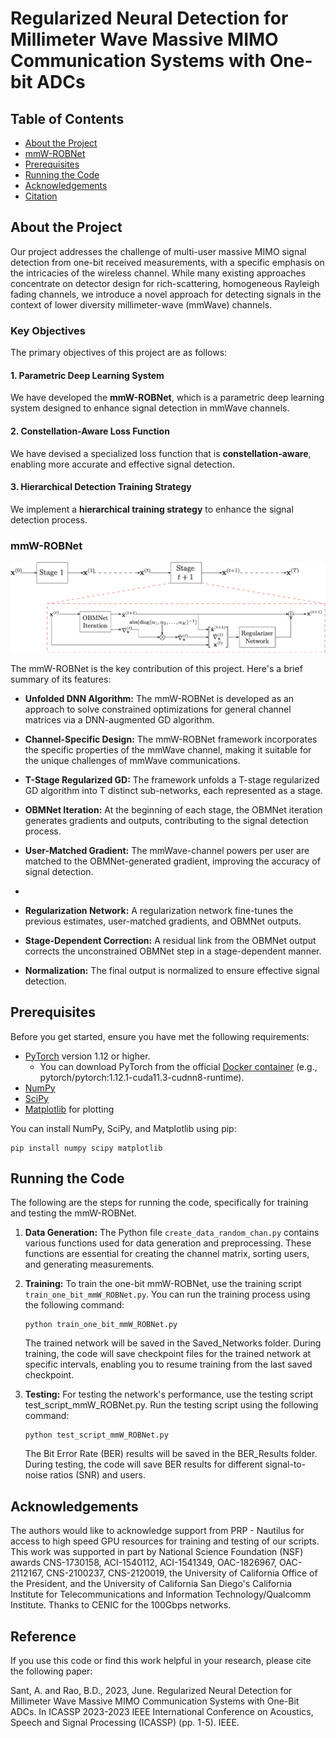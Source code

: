 # Regularized Neural Detection for Millimeter Wave Massive MIMO Communication Systems with One-bit ADCs

## Table of Contents
- [About the Project](#about-the-project)
- [mmW-ROBNet](#mmw-robnet)
- [Prerequisites](#prerequisites)
- [Running the Code](#running-the-code)
- [Acknowledgements](#acknowledgements)
- [Citation](#reference)

## About the Project

Our project addresses the challenge of multi-user massive MIMO signal detection from one-bit received measurements, with a specific emphasis on the intricacies of the wireless channel. While many existing approaches concentrate on detector design for rich-scattering, homogeneous Rayleigh fading channels, we introduce a novel approach for detecting signals in the context of lower diversity millimeter-wave (mmWave) channels.

### Key Objectives

The primary objectives of this project are as follows:

#### 1. Parametric Deep Learning System

We have developed the **mmW-ROBNet**, which is a parametric deep learning system designed to enhance signal detection in mmWave channels.

#### 2. Constellation-Aware Loss Function

We have devised a specialized loss function that is **constellation-aware**, enabling more accurate and effective signal detection.

#### 3. Hierarchical Detection Training Strategy
We implement a **hierarchical training strategy** to enhance the signal detection process.


### mmW-ROBNet

![mmW-ROBNet](https://github.com/adityasant/mmW_ROBNet/blob/main/proj_robnet_overall_mmwave.png)

The mmW-ROBNet is the key contribution of this project. Here's a brief summary of its features:

- **Unfolded DNN Algorithm:** The mmW-ROBNet is developed as an approach to solve constrained optimizations for general channel matrices via a DNN-augmented GD algorithm.

- **Channel-Specific Design:** The mmW-ROBNet framework incorporates the specific properties of the mmWave channel, making it suitable for the unique challenges of mmWave communications.

- **T-Stage Regularized GD:** The framework unfolds a T-stage regularized GD algorithm into T distinct sub-networks, each represented as a stage.

- **OBMNet Iteration:** At the beginning of each stage, the OBMNet iteration generates gradients and outputs, contributing to the signal detection process.

- **User-Matched Gradient:** The mmWave-channel powers per user are matched to the OBMNet-generated gradient, improving the accuracy of signal detection.
- 
- **Regularization Network:** A regularization network fine-tunes the previous estimates, user-matched gradients, and OBMNet outputs.

- **Stage-Dependent Correction:** A residual link from the OBMNet output corrects the unconstrained OBMNet step in a stage-dependent manner.

- **Normalization:** The final output is normalized to ensure effective signal detection.


## Prerequisites

Before you get started, ensure you have met the following requirements:

- [PyTorch](https://pytorch.org/) version 1.12 or higher.
  - You can download PyTorch from the official [Docker container](https://hub.docker.com/r/pytorch/pytorch) (e.g., pytorch/pytorch:1.12.1-cuda11.3-cudnn8-runtime).
- [NumPy](https://numpy.org/)
- [SciPy](https://www.scipy.org/)
- [Matplotlib](https://matplotlib.org/) for plotting

You can install NumPy, SciPy, and Matplotlib using pip:

```shell
pip install numpy scipy matplotlib
```




## Running the Code

The following are the steps for running the code, specifically for training and testing the mmW-ROBNet.

1. **Data Generation:** The Python file `create_data_random_chan.py` contains various functions used for data generation and preprocessing. These functions are essential for creating the channel matrix, sorting users, and generating measurements.

2. **Training:** To train the one-bit mmW-ROBNet, use the training script `train_one_bit_mmW_ROBNet.py`. You can run the training process using the following command:

   ```shell
   python train_one_bit_mmW_ROBNet.py
   ```
   The trained network will be saved in the Saved_Networks folder. During training, the code will save checkpoint files for the trained network at specific intervals, enabling you to resume training from the last saved checkpoint.

3. **Testing:** For testing the network's performance, use the testing script test_script_mmW_ROBNet.py. Run the testing script using the following command:

   ```shell
   python test_script_mmW_ROBNet.py
   ```
   The Bit Error Rate (BER) results will be saved in the BER_Results folder. During testing, the code will save BER results for different signal-to-noise ratios (SNR) and users.


## Acknowledgements
The authors would like to acknowledge support from PRP - Nautilus for access to high speed GPU resources for training and testing of our scripts. This work was supported in part by National Science Foundation (NSF) awards CNS-1730158, ACI-1540112, ACI-1541349, OAC-1826967, OAC-2112167, CNS-2100237, CNS-2120019, the University of California Office of the President, and the University of California San Diego's California Institute for Telecommunications and Information Technology/Qualcomm Institute. Thanks to CENIC for the 100Gbps networks.


## Reference

If you use this code or find this work helpful in your research, please cite the following paper:

Sant, A. and Rao, B.D., 2023, June. Regularized Neural Detection for Millimeter Wave Massive MIMO Communication Systems with One-Bit ADCs. In ICASSP 2023-2023 IEEE International Conference on Acoustics, Speech and Signal Processing (ICASSP) (pp. 1-5). IEEE.


